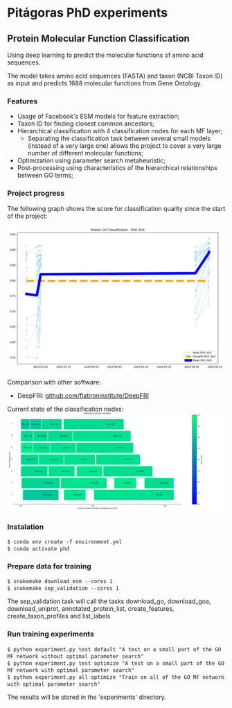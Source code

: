 # Pitágoras PhD experiments

## Protein Molecular Function Classification

Using deep learning to predict the molecular functions of amino acid sequences. 

The model takes amino acid sequences (FASTA) and taxon (NCBI Taxon ID) as input and predicts 1688 molecular functions from Gene Ontology.

### Features
- Usage of Facebook's ESM models for feature extraction;
- Taxon ID for finding closest common ancestors;
- Hierarchical classification with 4 classification nodes for each MF layer;
    - Separating the classification task between several small models (instead of a very large one) allows the project to cover a very large number of different molecular functions;
- Optimization using parameter search metaheuristic;
- Post-processing using characteristics of the hierarchical relationships between GO terms;

### Project progress

The following graph shows the score for classification quality since the start of the project:

![Project Progress](experiments/progress.full_model.png)

Comparison with other software:

- DeepFRI: [github.com/flatironinstitute/DeepFRI](https://github.com/flatironinstitute/DeepFRI) 

Current state of the classification nodes:
![Classification nodes](experiments/2024-06-11_09-57-13_Param-search-3-gens-with-taxa-profile/nodes_graph.png)

### Instalation

```
$ conda env create -f environment.yml
$ conda activate phd
```

### Prepare data for training

```
$ snakemake download_esm --cores 1
$ snakemake sep_validation --cores 1
```

The sep_validation task will call the tasks download_go, download_goa, download_uniprot, annotated_protein_list, create_features, create_taxon_profiles and list_labels

### Run training experiments

```
$ python experiment.py test default "A test on a small part of the GO MF network without optimal parameter search"
$ python experiment.py test optimize "A test on a small part of the GO MF network with optimal parameter search"
$ python experiment.py all optimize "Train on all of the GO MF network with optimal parameter search"
```

The results will be stored in the 'experiments' directory.